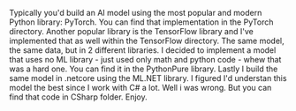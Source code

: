 Typically you'd build an AI model using the most popular and modern Python library: PyTorch. You can find that implementation in the PyTorch directory.
Another popular library is the TensorFlow library and I've implemented that as well within the TensorFlow directory. The same model, the same data, but in 2 different libraries.
I decided to implement a model that uses no ML library - just used only math and python code - whew that was a hard one. You can find it in the PythonPure library.
Lastly I build the same model in .netcore using the ML.NET library. I figured I'd understan this model the best since I work with C# a lot. Well i was wrong. But you can find that code in CSharp folder. 
Enjoy. 

